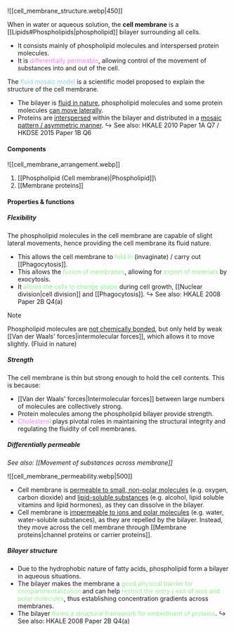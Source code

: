 ![[cell_membrane_structure.webp|450]]

When in water or aqueous solution, the **cell membrane** is a [[Lipids#Phospholipids|phospholipid]] bilayer surrounding all cells.
- It consists mainly of phospholipid molecules and interspersed protein molecules.
- It is <span style="color: violet">differentially permeable</span>, allowing control of the movement of substances into and out of the cell.

The <span style="color: skyblue">fluid mosaic model</span> is a scientific model proposed to explain the structure of the cell membrane.
- The bilayer is <u>fluid in nature</u>, phospholipid molecules and some protein molecules <u>can move laterally</u>.
- Proteins are <u>interspersed</u> within the bilayer and distributed in a <u>mosaic pattern / asymmetric manner</u>.
↪️ See also: HKALE 2010 Paper 1A Q7 / HKDSE 2015 Paper 1B Q6

#### Components
![[cell_membrane_arrangement.webp]]
1. [[Phospholipid (Cell membrane)|Phospholipid]]\
2. [[Membrane proteins]]

#### Properties & functions
##### Flexibility
The phospholipid molecules in the cell membrane are capable of slight lateral movements, hence providing the cell membrane its fluid nature.
- This allows the cell membrane to <span style="color: lightgreen">fold in</span> (invaginate) / carry out [[Phagocytosis]].
- This allows the <span style="color: lightgreen">fusion of membranes</span>, allowing for <span style="color: lightgreen">export of materials</span> by exocytosis.
- It <span style="color: lightgreen">allows the cells to change shape</span> during cell growth, [[Nuclear division|cell division]] and [[Phagocytosis]].
↪️ See also: HKALE 2008 Paper 2B Q4(a)

> [!note]
> Phospholipid molecules are <u>not chemically bonded</u>, but only held by weak [[Van der Waals' forces|intermolecular forces]], which allows it to move slightly. (Fluid in nature)

##### Strength
The cell membrane is thin but strong enough to hold the cell contents. This is because:
- [[Van der Waals' forces|Intermolecular forces]] between large numbers of molecules are collectively strong.
- Protein molecules among the phospholipid bilayer provide strength.
- <span style="color: violet">Cholesterol</span> plays pivotal roles in maintaining the structural integrity and regulating the fluidity of cell membranes.

##### Differentially permeable
*See also: [[Movement of substances across membrane]]*

   ![[cell_membrane_permeability.webp|500]]
- Cell membrane is <u>permeable to small, non-polar molecules</u> (e.g. oxygen, carbon dioxide) and <u>lipid-soluble substances</u> (e.g. alcohol, lipid soluble vitamins and lipid hormones), as they can dissolve in the bilayer.
- Cell membrane is <u>impermeable to ions and polar molecules</u> (e.g. water, water-soluble substances), as they are repelled by the bilayer. Instead, they move across the cell membrane through [[Membrane proteins|channel proteins or carrier proteins]].

##### Bilayer structure
- Due to the hydrophobic nature of fatty acids, phospholipid form a bilayer in aqueous situations.
- The bilayer makes the membrane a <span style="color: lightgreen">good physical barrier for compartmentalization</span> and can help <span style="color: lightgreen">restrict the entry / exit of ions and polar molecules</span>, thus establishing concentration gradients across membranes.
- The bilayer <span style="color: lightgreen">forms a structural framework for embedment of proteins</span>.
↪️ See also: HKALE 2008 Paper 2B Q4(a)
